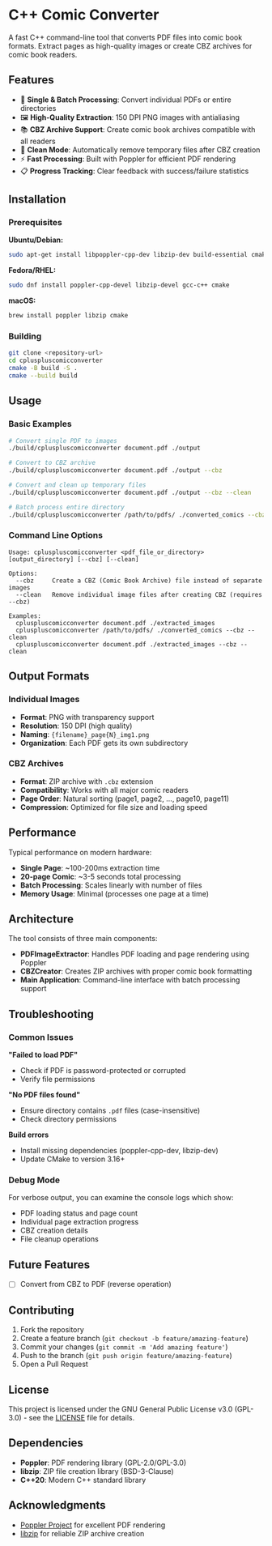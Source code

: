 # C++ Comic Converter

A fast C++ command-line tool that converts PDF files into comic book formats. Extract pages as high-quality images or create CBZ archives for comic book readers.

## Features

- 🔄 **Single & Batch Processing**: Convert individual PDFs or entire directories
- 🖼️ **High-Quality Extraction**: 150 DPI PNG images with antialiasing
- 📚 **CBZ Archive Support**: Create comic book archives compatible with all readers
- 🧹 **Clean Mode**: Automatically remove temporary files after CBZ creation
- ⚡ **Fast Processing**: Built with Poppler for efficient PDF rendering
- 📋 **Progress Tracking**: Clear feedback with success/failure statistics

## Installation

### Prerequisites

**Ubuntu/Debian:**
```bash
sudo apt-get install libpoppler-cpp-dev libzip-dev build-essential cmake
```

**Fedora/RHEL:**
```bash
sudo dnf install poppler-cpp-devel libzip-devel gcc-c++ cmake
```

**macOS:**
```bash
brew install poppler libzip cmake
```

### Building

```bash
git clone <repository-url>
cd cpluspluscomicconverter
cmake -B build -S .
cmake --build build
```

## Usage

### Basic Examples

```bash
# Convert single PDF to images
./build/cpluspluscomicconverter document.pdf ./output

# Convert to CBZ archive
./build/cpluspluscomicconverter document.pdf ./output --cbz

# Convert and clean up temporary files
./build/cpluspluscomicconverter document.pdf ./output --cbz --clean

# Batch process entire directory
./build/cpluspluscomicconverter /path/to/pdfs/ ./converted_comics --cbz --clean
```

### Command Line Options

```
Usage: cpluspluscomicconverter <pdf_file_or_directory> [output_directory] [--cbz] [--clean]

Options:
  --cbz     Create a CBZ (Comic Book Archive) file instead of separate images
  --clean   Remove individual image files after creating CBZ (requires --cbz)

Examples:
  cpluspluscomicconverter document.pdf ./extracted_images
  cpluspluscomicconverter /path/to/pdfs/ ./converted_comics --cbz --clean
  cpluspluscomicconverter document.pdf ./extracted_images --cbz --clean
```

## Output Formats

### Individual Images
- **Format**: PNG with transparency support
- **Resolution**: 150 DPI (high quality)
- **Naming**: `{filename}_page{N}_img1.png`
- **Organization**: Each PDF gets its own subdirectory

### CBZ Archives
- **Format**: ZIP archive with `.cbz` extension
- **Compatibility**: Works with all major comic readers
- **Page Order**: Natural sorting (page1, page2, ..., page10, page11)
- **Compression**: Optimized for file size and loading speed


## Performance

Typical performance on modern hardware:
- **Single Page**: ~100-200ms extraction time
- **20-page Comic**: ~3-5 seconds total processing
- **Batch Processing**: Scales linearly with number of files
- **Memory Usage**: Minimal (processes one page at a time)

## Architecture

The tool consists of three main components:

- **PDFImageExtractor**: Handles PDF loading and page rendering using Poppler
- **CBZCreator**: Creates ZIP archives with proper comic book formatting
- **Main Application**: Command-line interface with batch processing support

## Troubleshooting

### Common Issues

**"Failed to load PDF"**
- Check if PDF is password-protected or corrupted
- Verify file permissions

**"No PDF files found"**
- Ensure directory contains `.pdf` files (case-insensitive)
- Check directory permissions

**Build errors**
- Install missing dependencies (poppler-cpp-dev, libzip-dev)
- Update CMake to version 3.16+

### Debug Mode

For verbose output, you can examine the console logs which show:
- PDF loading status and page count
- Individual page extraction progress
- CBZ creation details
- File cleanup operations

## Future Features

- [ ] Convert from CBZ to PDF (reverse operation)

## Contributing

1. Fork the repository
2. Create a feature branch (`git checkout -b feature/amazing-feature`)
3. Commit your changes (`git commit -m 'Add amazing feature'`)
4. Push to the branch (`git push origin feature/amazing-feature`)
5. Open a Pull Request

## License

This project is licensed under the GNU General Public License v3.0 (GPL-3.0) - see the [LICENSE](LICENSE) file for details.

## Dependencies

- **Poppler**: PDF rendering library (GPL-2.0/GPL-3.0)
- **libzip**: ZIP file creation library (BSD-3-Clause)
- **C++20**: Modern C++ standard library

## Acknowledgments

- [Poppler Project](https://poppler.freedesktop.org/) for excellent PDF rendering
- [libzip](https://libzip.org/) for reliable ZIP archive creation